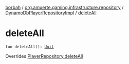 [borbah](../../index.md) / [org.amuerte.gaming.infrastructure.repository](../index.md) / [DynamoDbPlayerRepositoryImpl](index.md) / [deleteAll](./delete-all.md)

# deleteAll

`fun deleteAll(): `[`Unit`](https://kotlinlang.org/api/latest/jvm/stdlib/kotlin/-unit/index.html)

Overrides [PlayerRepository.deleteAll](../../org.amuerte.gaming.domain/-player-repository/delete-all.md)

